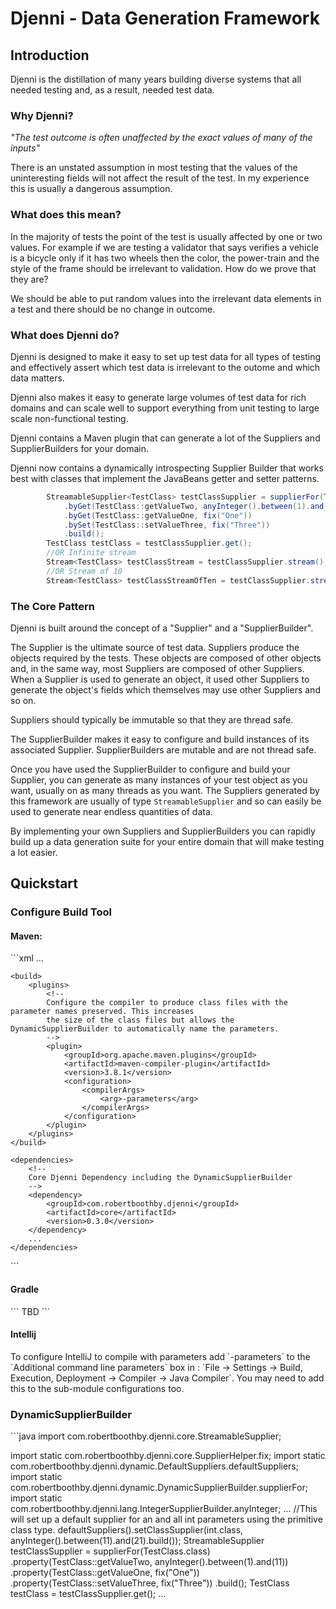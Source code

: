 <h1>Djenni -  Data Generation Framework</h1>
<h2>Introduction</h2>
Djenni is the distillation of many years building diverse systems that all needed testing and, as a result, needed test data.
<h3>Why Djenni?</h3>

<em>"The test outcome is often unaffected by the exact values of many of the inputs"</em>

There is an unstated assumption in most testing that the values of the uninteresting fields will not affect the result of
the test. In my experience this is usually a dangerous assumption.

<h3>What does this mean?</h3>

In the majority of tests the point of the test is usually affected by one or two values. For example if we are testing
a validator that says verifies a vehicle is a bicycle only if it has two wheels then the color, the power-train and the
style of the frame should be irrelevant to validation. How do we prove that they are?

We should be able to put random values into the irrelevant data elements in a test and there should be no
change in outcome.

<h3>What does Djenni do?</h3>
Djenni is designed to make it easy to set up test data for all types of testing and effectively assert which test data
is irrelevant to the outome and which data matters.

Djenni also makes it easy to generate large volumes of test data for rich domains and can scale well to support
everything from unit testing to large scale non-functional testing.

Djenni contains a Maven plugin that can generate a lot of the Suppliers and SupplierBuilders for your domain.

Djenni now contains a dynamically introspecting Supplier Builder that works best with classes that implement 
the JavaBeans getter and setter patterns.
```java
        StreamableSupplier<TestClass> testClassSupplier = supplierFor(TestClass.class)
            .byGet(TestClass::getValueTwo, anyInteger().between(1).and(10))
            .byGet(TestClass::getValueOne, fix("One"))
            .bySet(TestClass::setValueThree, fix("Three"))
            .build();
        TestClass testClass = testClassSupplier.get();
        //OR Infinite stream
        Stream<TestClass> testClassStream = testClassSupplier.stream();
        //OR Stream of 10
        Stream<TestClass> testClassStreamOfTen = testClassSupplier.stream(10);
```

<h3>The Core Pattern</h3>

Djenni is built around the concept of a &quot;Supplier&quot; and a &quot;SupplierBuilder&quot;.

The Supplier is the ultimate source of test data. Suppliers produce the objects required by the tests. These objects
are composed of other objects and, in the same way, most Suppliers are composed of other Suppliers. When a Supplier is used
to generate an object, it used other Suppliers to generate the object's fields which themselves may use other 
Suppliers and so on.

Suppliers should typically be immutable so that they are thread safe.

The SupplierBuilder makes it easy to configure and build instances of its associated Supplier. SupplierBuilders are 
mutable and are not thread safe.

Once you have used the SupplierBuilder to configure and build your Supplier, you can generate as many instances of
your test object as you want, usually on as many threads as you want. The Suppliers generated by this framework are
usually of type `StreamableSupplier` and so can easily be used to generate near endless quantities of data.

By implementing your own Suppliers and SupplierBuilders you can rapidly build up a data generation suite for your entire
domain that will make testing a lot easier.

<h2>Quickstart</h2>

<h3>Configure Build Tool</h3>
<h4>Maven:</h4>
```xml
<project xmlns="http://maven.apache.org/POM/4.0.0"
         xmlns:xsi="http://www.w3.org/2001/XMLSchema-instance"
         xsi:schemaLocation="http://maven.apache.org/POM/4.0.0 http://maven.apache.org/xsd/maven-4.0.0.xsd">
    ...

    <build>
        <plugins>
            <!--
            Configure the compiler to produce class files with the parameter names preserved. This increases
            the size of the class files but allows the DynamicSupplierBuilder to automatically name the parameters.
            -->
            <plugin>
                <groupId>org.apache.maven.plugins</groupId>
                <artifactId>maven-compiler-plugin</artifactId>
                <version>3.8.1</version>
                <configuration>
                    <compilerArgs>
                        <arg>-parameters</arg>
                    </compilerArgs>
                </configuration>
            </plugin>
        </plugins>
    </build>

    <dependencies>
        <!--
        Core Djenni Dependency including the DynamicSupplierBuilder
        -->
        <dependency>
            <groupId>com.robertboothby.djenni</groupId>
            <artifactId>core</artifactId>
            <version>0.3.0</version>
        </dependency>
        ...
    </dependencies>
</project>
```
<h4>Gradle</h4>
```
   TBD
```

<h4>Intellij</h4>
To configure IntelliJ to compile with parameters add `-parameters` to the `Additional command line parameters` box in : `File -> Settings -> Build, Execution, Deployment  
-> Compiler -> Java Compiler`. You may need to add this to the sub-module configurations too.
<h3>DynamicSupplierBuilder</h3>
```java
import com.robertboothby.djenni.core.StreamableSupplier;

import static com.robertboothby.djenni.core.SupplierHelper.fix;
import static com.robertboothby.djenni.dynamic.DefaultSuppliers.defaultSuppliers;
import static com.robertboothby.djenni.dynamic.DynamicSupplierBuilder.supplierFor;
import static com.robertboothby.djenni.lang.IntegerSupplierBuilder.anyInteger;
...
    //This will set up a default supplier for an and all int parameters using the primitive class type.
    defaultSuppliers().setClassSupplier(int.class, anyInteger().between(11).and(21).build());
    StreamableSupplier<TestClass> testClassSupplier = supplierFor(TestClass.class)
        .property(TestClass::getValueTwo, anyInteger().between(1).and(11))
        .property(TestClass::getValueOne, fix("One"))
        .property(TestClass::setValueThree, fix("Three"))
        .build();
    TestClass testClass = testClassSupplier.get();
...

```

